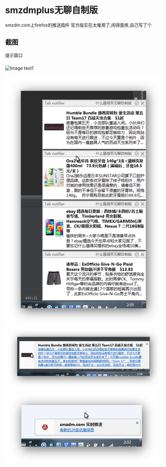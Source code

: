 smzdmplus无聊自制版
=========

smzdm.com上firefox的推送插件
官方版实在太难用了,闲得蛋疼,自己写了个

截图
----------

提示窗口
###
![Image text1](http://raw.github.com/chenxiaolei/smzdmplus/master/snapshot/1.png)


![Image text2](http://github.com/chenxiaolei/smzdmplus/raw/master/snapshot/2.png)
![Image text2](http://github.com/chenxiaolei/smzdmplus/raw/master/snapshot/4.png)
![Image text2](http://github.com/chenxiaolei/smzdmplus/raw/master/snapshot/5.png)
